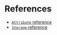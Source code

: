 # References

- [`Attribute` reference](/reference/attribute)
- [`Storage` reference](/reference/storage)

